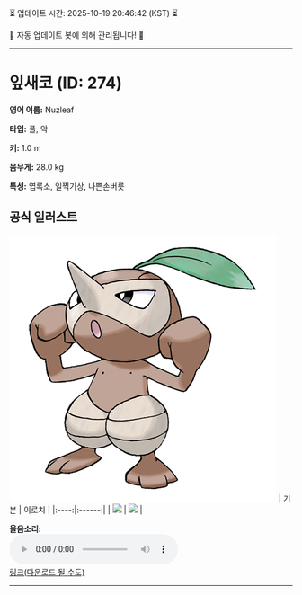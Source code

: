 
⏳ 업데이트 시간: 2025-10-19 20:46:42 (KST) ⏳

🤖 자동 업데이트 봇에 의해 관리됩니다! 🤖

---

# 잎새코 (ID: 274)
**영어 이름:** Nuzleaf

**타입:** 풀, 악

**키:** 1.0 m

**몸무게:** 28.0 kg

**특성:** 엽록소, 일찍기상, 나쁜손버릇

## 공식 일러스트
![](https://raw.githubusercontent.com/PokeAPI/sprites/master/sprites/pokemon/other/official-artwork/274.png)
| 기본 | 이로치 |
|:----:|:------:|
| <img src="http://play.pokemonshowdown.com/sprites/ani/nuzleaf.gif" width="200"> | <img src="http://play.pokemonshowdown.com/sprites/ani-shiny/nuzleaf.gif" width="200"> |

**울음소리:**<br><audio controls src="https://raw.githubusercontent.com/PokeAPI/cries/main/cries/pokemon/latest/274.ogg"></audio><br> [링크(다운로드 될 수도)](https://raw.githubusercontent.com/PokeAPI/cries/main/cries/pokemon/latest/274.ogg)


---
